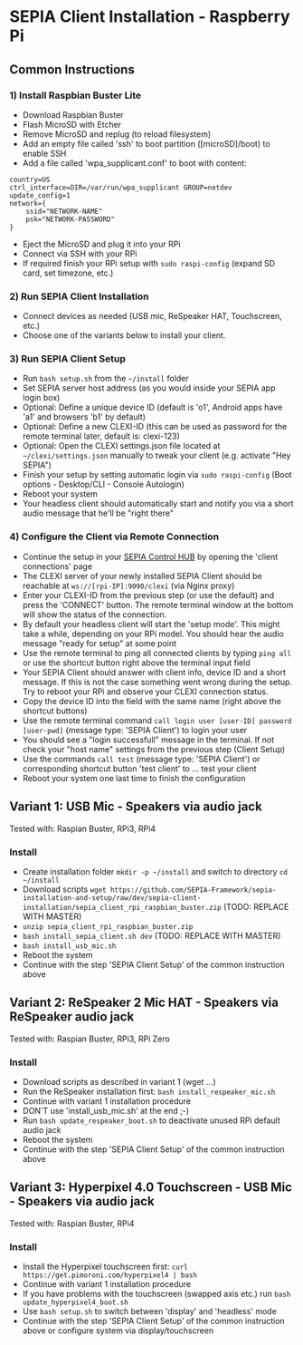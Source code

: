 # SEPIA Client Installation - Raspberry Pi

## Common Instructions

### 1) Install Raspbian Buster Lite

* Download Raspbian Buster
* Flash MicroSD with Etcher
* Remove MicroSD and replug (to reload filesystem)
* Add an empty file called 'ssh' to boot partition ([microSD]/boot) to enable SSH
* Add a file called 'wpa_supplicant.conf' to boot with content:
```
country=US
ctrl_interface=DIR=/var/run/wpa_supplicant GROUP=netdev
update_config=1
network={
    ssid="NETWORK-NAME"
    psk="NETWORK-PASSWORD"
}
```
* Eject the MicroSD and plug it into your RPi
* Connect via SSH with your RPi
* If required finish your RPi setup with `sudo raspi-config` (expand SD card, set timezone, etc.)

### 2) Run SEPIA Client Installation

* Connect devices as needed (USB mic, ReSpeaker HAT, Touchscreen, etc.)
* Choose one of the variants below to install your client.

### 3) Run SEPIA Client Setup

* Run `bash setup.sh` from the `~/install` folder
* Set SEPIA server host address (as you would inside your SEPIA app login box)
* Optional: Define a unique device ID (default is 'o1', Android apps have 'a1' and browsers 'b1' by default)
* Optional: Define a new CLEXI-ID (this can be used as password for the remote terminal later, default is: clexi-123)
* Optional: Open the CLEXI settings.json file located at `~/clexi/settings.json` manually to tweak your client (e.g. activate "Hey SEPIA")
* Finish your setup by setting automatic login via `sudo raspi-config` (Boot options - Desktop/CLI - Console Autologin)
* Reboot your system 
* Your headless client should automatically start and notify you via a short audio message that he'll be "right there"

### 4) Configure the Client via Remote Connection

* Continue the setup in your [SEPIA Control HUB](https://github.com/SEPIA-Framework/sepia-admin-tools/tree/master/admin-web-tools) by opening the 'client connections' page
* The CLEXI server of your newly installed SEPIA Client should be reachable at `ws://[rpi-IP]:9090/clexi` (via Nginx proxy)
* Enter your CLEXI-ID from the previous step (or use the default) and press the 'CONNECT' button. The remote terminal window at the bottom will show the status of the connection.
* By default your headless client will start the 'setup mode'. This might take a while, depending on your RPi model. You should hear the audio message "ready for setup" at some point
* Use the remote terminal to ping all connected clients by typing `ping all` or use the shortcut button right above the terminal input field
* Your SEPIA Client should answer with client info, device ID and a short message. If this is not the case something went wrong during the setup. Try to reboot your RPi and observe your CLEXI connection status.
* Copy the device ID into the field with the same name (right above the shortcut buttons)
* Use the remote terminal command `call login user [user-ID] password [user-pwd]` (message type: 'SEPIA Client') to login your user
* You should see a "login successfull" message in the terminal. If not check your "host name" settings from the previous step (Client Setup)
* Use the commands `call test` (message type: 'SEPIA Client') or corresponding shortcut button 'test client' to ... test your client
* Reboot your system one last time to finish the configuration

## Variant 1: USB Mic - Speakers via audio jack

Tested with: Raspian Buster, RPi3, RPi4

### Install

* Create installation folder `mkdir -p ~/install` and switch to directory `cd ~/install`
* Download scripts `wget https://github.com/SEPIA-Framework/sepia-installation-and-setup/raw/dev/sepia-client-installation/sepia_client_rpi_raspbian_buster.zip` (TODO: REPLACE WITH MASTER)
* `unzip sepia_client_rpi_raspbian_buster.zip`
* `bash install_sepia_client.sh dev` (TODO: REPLACE WITH MASTER)
* `bash install_usb_mic.sh`
* Reboot the system
* Continue with the step 'SEPIA Client Setup' of the common instruction above

## Variant 2: ReSpeaker 2 Mic HAT - Speakers via ReSpeaker audio jack

Tested with: Raspian Buster, RPi3, RPi Zero

### Install

* Download scripts as described in variant 1 (wget ...)
* Run the ReSpeaker installation first: `bash install_respeaker_mic.sh`
* Continue with variant 1 installation procedure
* DON'T use 'install_usb_mic.sh' at the end ;-)
* Run `bash update_respeaker_boot.sh` to deactivate unused RPi default audio jack
* Reboot the system
* Continue with the step 'SEPIA Client Setup' of the common instruction above

## Variant 3: Hyperpixel 4.0 Touchscreen - USB Mic - Speakers via audio jack

Tested with: Raspian Buster, RPi4

### Install

* Install the Hyperpixel touchscreen first: `curl https://get.pimoroni.com/hyperpixel4 | bash`
* Continue with variant 1 installation procedure
* If you have problems with the touchscreen (swapped axis etc.) run `bash update_hyperpixel4_boot.sh`
* Use `bash setup.sh` to switch between 'display' and 'headless' mode
* Continue with the step 'SEPIA Client Setup' of the common instruction above or configure system via display/touchscreen
